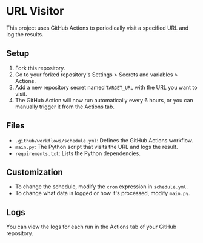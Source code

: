 # URL Visitor

This project uses GitHub Actions to periodically visit a specified URL and log the results.

## Setup

1. Fork this repository.
2. Go to your forked repository's Settings > Secrets and variables > Actions.
3. Add a new repository secret named `TARGET_URL` with the URL you want to visit.
4. The GitHub Action will now run automatically every 6 hours, or you can manually trigger it from the Actions tab.

## Files

- `.github/workflows/schedule.yml`: Defines the GitHub Actions workflow.
- `main.py`: The Python script that visits the URL and logs the result.
- `requirements.txt`: Lists the Python dependencies.

## Customization

- To change the schedule, modify the `cron` expression in `schedule.yml`.
- To change what data is logged or how it's processed, modify `main.py`.

## Logs

You can view the logs for each run in the Actions tab of your GitHub repository.
